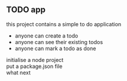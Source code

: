 ## TODO app 
this project contains a simple to do application
- anyone can create a todo
- anyone can see their existing todos
- anyone can mark a todo as done
  
  
  
  
initialise a node project   
put a package.json file   
what next 
